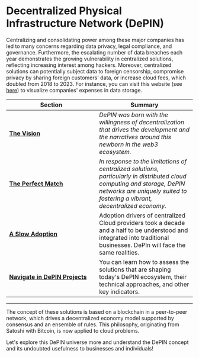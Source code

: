 # Decentralized Physical Infrastructure Network (DePIN)

Centralizing and consolidating power among these major companies has led to many concerns regarding data privacy, legal compliance, and governance. Furthermore, the escalating number of data breaches each year demonstrates the growing vulnerability in centralized solutions, reflecting increasing interest among hackers. Moreover, centralized solutions can potentially subject data to foreign censorship, compromise privacy by sharing foreign customers' data, or increase cloud fees, which doubled from 2018 to 2023. For instance, you can visit this website (see [here](https://www.veritas.com/fr/fr/resources/dark-data#%7B%22sliderValue%22%3A0%2C%22companyName%22%3A%22%22%2C%22selectedCountry%22%3A%22USA%22%7D)) to visualize companies' expenses in data storage.

<table><thead><tr><th width="227">Section</th><th>Summary</th></tr></thead><tbody><tr><td><a href="the-vision.md"><strong>The Vision</strong></a></td><td><em>DePIN was born with the willingness of decentralization that drives the development and the narratives around this newborn in the web3 ecosystem.</em></td></tr><tr><td><a href="the-perfect-match.md"><strong>The Perfect Match</strong></a></td><td><em>In response to the limitations of centralized solutions, particularly in distributed cloud computing and storage, DePIN networks are uniquely suited to fostering a vibrant, decentralized economy.</em> </td></tr><tr><td><a href="a-slow-adoption.md"><strong>A Slow Adoption</strong></a></td><td>Adoption drivers of centralized Cloud providers took a decade and a half to be understood and integrated into traditional businesses. DePIn will face the same realities.</td></tr><tr><td><a href="navigate-in-depin-projects.md"><strong>Navigate in DePIN Projects</strong></a></td><td>You can learn how to assess the solutions that are shaping today's DePIN ecosystem, their technical approaches, and other key indicators.</td></tr></tbody></table>

***

The concept of these solutions is based on a blockchain in a peer-to-peer network, which drives a decentralized economy model supported by consensus and an ensemble of rules. This philosophy, originating from Satoshi with Bitcoin, is now applied to cloud problems.&#x20;

Let's explore this DePIN universe more and understand the DePIN concept and its undoubted usefulness to businesses and individuals!
